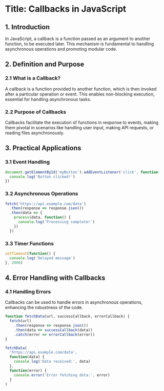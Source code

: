# Title: Callbacks in JavaScript

## 1. Introduction

In JavaScript, a callback is a function passed as an argument to another function, to be executed later. This mechanism is fundamental to handling asynchronous operations and promoting modular code.

## 2. Definition and Purpose

### 2.1 What is a Callback?

A callback is a function provided to another function, which is then invoked after a particular operation or event. This enables non-blocking execution, essential for handling asynchronous tasks.

### 2.2 Purpose of Callbacks

Callbacks facilitate the execution of functions in response to events, making them pivotal in scenarios like handling user input, making API requests, or reading files asynchronously.

## 3. Practical Applications

### 3.1 Event Handling

```javascript
document.getElementById('myButton').addEventListener('click', function() {
  console.log('Button clicked!')
})
```

### 3.2 Asynchronous Operations

```javascript
fetch('https://api.example.com/data')
  .then(response => response.json())
  .then(data => {
    process(data, function() {
      console.log('Processing complete!')
    })
  })
```

### 3.3 Timer Functions

```javascript
setTimeout(function() {
  console.log('Delayed message')
}, 2000)
```

## 4. Error Handling with Callbacks

### 4.1 Handling Errors

Callbacks can be used to handle errors in asynchronous operations, enhancing the robustness of the code.

```javascript
function fetchData(url, successCallback, errorCallback) {
  fetch(url)
    .then(response => response.json())
    .then(data => successCallback(data))
    .catch(error => errorCallback(error))
}

fetchData(
  'https://api.example.com/data',
  function(data) {
    console.log('Data received:', data)
  },
  function(error) {
    console.error('Error fetching data:', error)
  }
)
```
